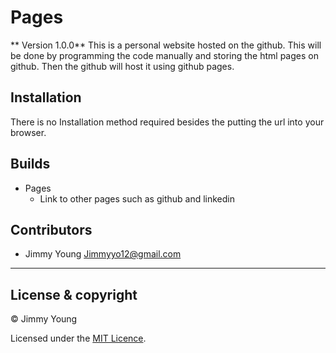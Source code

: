 # Pages

** Version 1.0.0**
This is a personal website hosted on the github.
This will be done by programming the code manually and storing the html pages on github.
Then the github will host it using github pages.

## Installation

There is no Installation method required besides the putting the url into your browser.

## Builds

- Pages
	- Link to other pages such as github and linkedin


## Contributors

 - Jimmy Young <Jimmyyo12@gmail.com>
---

## License & copyright

© Jimmy Young

Licensed under the [MIT Licence](LICENSE).
